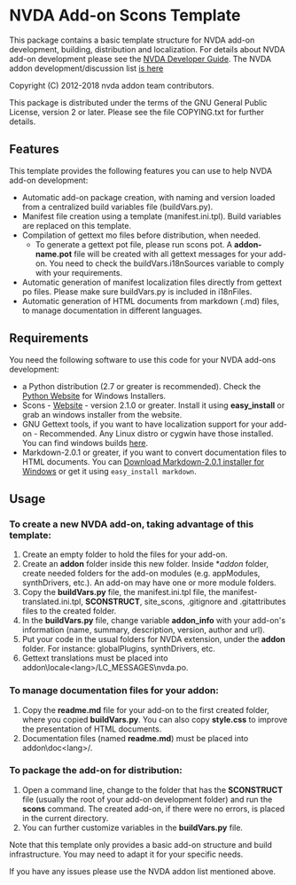 # NVDA Add-on Scons Template #

This package contains a basic template structure for NVDA add-on development, building, distribution and localization.
For details about NVDA add-on development please see the [NVDA Developer Guide](http://www.nvda-project.org/documentation/developerGuide.html).
The NVDA addon development/discussion list [is here](https://nvda-addons.groups.io/g/nvda-addons)

Copyright (C) 2012-2018 nvda addon team contributors.

This package is distributed under the terms of the GNU General Public License, version 2 or later. Please see the file COPYING.txt for further details.

## Features

This template provides the following features you can use to help NVDA add-on development:

* Automatic add-on package creation, with naming and version loaded from a centralized build variables file (buildVars.py).
* Manifest file creation using a template (manifest.ini.tpl). Build variables are replaced on this template.
* Compilation of gettext mo files before distribution, when needed.
	* To generate a gettext pot file, please run scons pot. A **addon-name.pot** file will be created with all gettext messages for your add-on. You need to check the buildVars.i18nSources variable to comply with your requirements.
* Automatic generation of manifest localization files directly from gettext po files. Please make sure buildVars.py is included in i18nFiles.
* Automatic generation of HTML documents from markdown (.md) files, to manage documentation in different languages.

## Requirements

You need the following software to use this code for your NVDA add-ons development:

* a Python distribution (2.7 or greater is recommended). Check the [Python Website](http://www.python.org) for Windows Installers.
* Scons - [Website](http://www.scons.org/) - version 2.1.0 or greater. Install it using **easy_install** or grab an windows installer from the website.
* GNU Gettext tools, if you want to have localization support for your add-on - Recommended. Any Linux distro or cygwin have those installed. You can find windows builds [here](http://gnuwin32.sourceforge.net/downlinks/gettext.php).
* Markdown-2.0.1 or greater, if you want to convert documentation files to HTML documents. You can [Download Markdown-2.0.1 installer for Windows](https://pypi.python.org/pypi/Markdown/2.0.1) or get it using `easy_install markdown`.

## Usage

### To create a new NVDA add-on, taking advantage of this template: ###

1. Create an empty folder to hold the files for your add-on.
2. Create an **addon** folder inside this new folder. Inside **addon* folder, create needed folders for the add-on modules (e.g. appModules, synthDrivers, etc.). An add-on may have one or more module folders.
3. Copy the **buildVars.py** file, the manifest.ini.tpl file, the manifest-translated.ini.tpl, **SCONSTRUCT**, site_scons, .gitignore and .gitattributes files to the created folder.
4. In the **buildVars.py** file, change variable **addon_info** with your add-on's information (name, summary, description, version, author and url).
5. Put your code in the usual folders for NVDA extension, under the **addon** folder. For instance: globalPlugins, synthDrivers, etc.
6. Gettext translations must be placed into addon\locale\<lang>/LC_MESSAGES\nvda.po. 

### To manage documentation files for your addon: ###

1. Copy the **readme.md** file for your add-on to the first created folder, where you copied **buildVars.py**. You can also copy **style.css** to improve the presentation of HTML documents.
2. Documentation files (named **readme.md**) must be placed into addon\doc\<lang>/.

### To package the add-on for distribution: ###

1. Open a command line, change to the folder that has the **SCONSTRUCT** file (usually the root of your add-on development folder) and run the **scons** command. The created add-on, if there were no errors, is placed in the current directory.
2. You can further customize variables in the **buildVars.py** file.

Note that this template only provides a basic add-on structure and build infrastructure. You may need to adapt it for your specific needs.

If you have any issues please use the NVDA addon list mentioned above.
